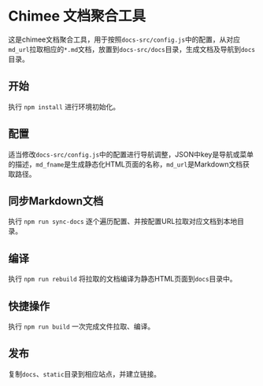 # Chimee 文档聚合工具
这是chimee文档聚合工具，用于按照`docs-src/config.js`中的配置，从对应`md_url`拉取相应的`*.md`文档，放置到`docs-src/docs`目录，生成文档及导航到`docs`目录。
## 开始

执行 `npm install` 进行环境初始化。

## 配置
适当修改`docs-src/config.js`中的配置进行导航调整，JSON中key是导航或菜单的描述，`md_fname`是生成静态化HTML页面的名称，`md_url`是Markdown文档获取路径。

## 同步Markdown文档
执行 `npm run sync-docs` 逐个遍历配置、并按配置URL拉取对应文档到本地目录。

## 编译
执行 `npm run rebuild` 将拉取的文档编译为静态HTML页面到`docs`目录中。

## 快捷操作

执行 `npm run build` 一次完成文件拉取、编译。

## 发布
复制`docs`、`static`目录到相应站点，并建立链接。


